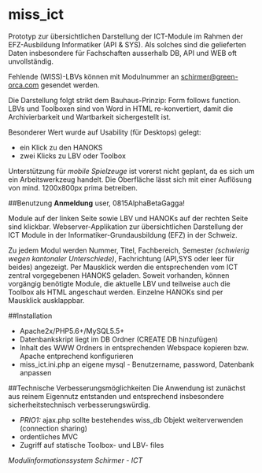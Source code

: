 # miss_ict

Prototyp zur übersichtlichen Darstellung der ICT-Module im Rahmen der EFZ-Ausbildung Informatiker (API & SYS). Als solches sind die gelieferten Daten insbesondere für Fachschaften ausserhalb DB, API und WEB oft unvollständig.

Fehlende (WISS)-LBVs können mit Modulnummer an schirmer@green-orca.com gesendet werden.

Die Darstellung folgt strikt dem Bauhaus-Prinzip: Form follows function. LBVs und Toolboxen sind von Word in HTML re-konvertiert, damit die Archivierbarkeit und Wartbarkeit sichergestellt ist.

Besonderer Wert wurde auf Usability (für Desktops) gelegt: 
- ein Klick zu den HANOKS
- zwei Klicks zu LBV oder Toolbox

Unterstützung für *mobile Spielzeuge* ist vorerst nicht geplant, da es sich um ein Arbeitswerkzeug handelt. Die Oberfläche lässt sich mit einer Auflösung von mind. 1200x800px prima betreiben.

##Benutzung 
**Anmeldung**
user, 0815AlphaBetaGagga!

Module auf der linken Seite sowie LBV und HANOKs auf der rechten Seite sind klickbar.
Webserver-Applikation zur übersichtlichen Darstellung der ICT Module in der Informatiker-Grundausbildung (EFZ) in der Schweiz.

Zu jedem Modul werden Nummer, Titel, Fachbereich, Semester *(schwierig wegen kantonaler Unterschiede)*, Fachrichtung (API,SYS oder leer für beides) angezeigt. Per Mausklick werden die entsprechenden vom ICT zentral vorgegebenen HANOKS geladen. Soweit vorhanden, können vorgängig benötigte Module, die aktuelle LBV und teilweise auch die Toolbox als HTML angeschaut werden. Einzelne HANOKs sind per Mausklick ausklappbar.

##Installation
- Apache2x/PHP5.6+/MySQL5.5+
- Datenbankskript liegt im DB Ordner (CREATE DB hinzufügen)
- Inhalt des WWW Ordners in entsprechenden Webspace kopieren bzw. Apache entprechend konfigurieren
- miss_ict.ini.php an eigene mysql - Benutzername, password, Datenbank anpassen

##Technische Verbesserungsmöglichkeiten
Die Anwendung ist zunächst aus reinem Eigennutz entstanden und entsprechend insbesondere sicherheitstechnisch verbesserungswürdig.

- *PRIO1:* ajax.php sollte bestehendes wiss_db Objekt weiterverwenden (connection sharing)
- ordentliches MVC
- Zugriff auf statische Toolbox- und LBV- files 

*Modulinformationssystem Schirmer - ICT*
